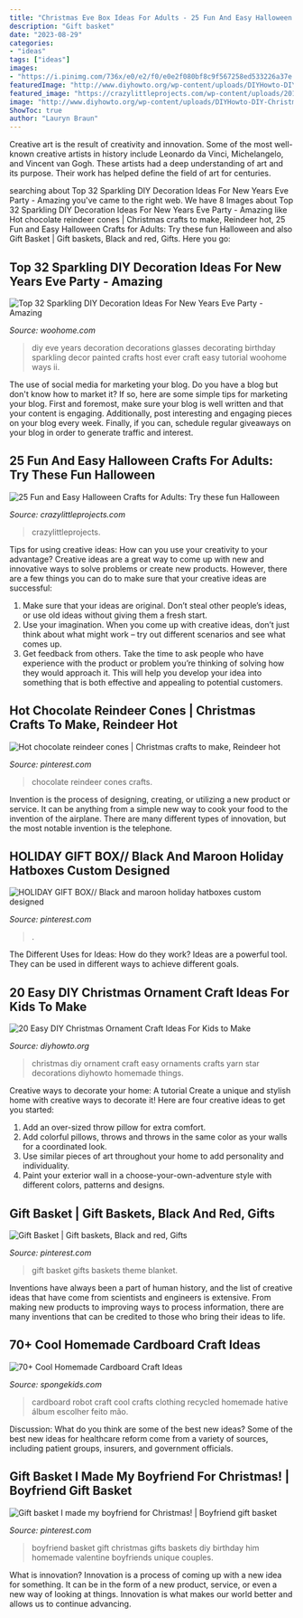 ```yaml
---
title: "Christmas Eve Box Ideas For Adults - 25 Fun And Easy Halloween Crafts For Adults: Try These Fun Halloween"
description: "Gift basket"
date: "2023-08-29"
categories:
- "ideas"
tags: ["ideas"]
images:
- "https://i.pinimg.com/736x/e0/e2/f0/e0e2f080bf8c9f567258ed533226a37e.jpg"
featuredImage: "http://www.diyhowto.org/wp-content/uploads/DIYHowto-DIY-Christmas-Ornament-Craft-Ideas-For-Kids-04.jpg"
featured_image: "https://crazylittleprojects.com/wp-content/uploads/2017/09/25-Fun-Halloween-Craft-Ideas-1.png"
image: "http://www.diyhowto.org/wp-content/uploads/DIYHowto-DIY-Christmas-Ornament-Craft-Ideas-For-Kids-04.jpg"
ShowToc: true
author: "Lauryn Braun"
---
```



Creative art is the result of creativity and innovation. Some of the most well-known creative artists in history include Leonardo da Vinci, Michelangelo, and Vincent van Gogh. These artists had a deep understanding of art and its purpose. Their work has helped define the field of art for centuries.

	

		
searching about Top 32 Sparkling DIY Decoration Ideas For New Years Eve Party - Amazing you've came to the right web. We have 8 Images about Top 32 Sparkling DIY Decoration Ideas For New Years Eve Party - Amazing like Hot chocolate reindeer cones | Christmas crafts to make, Reindeer hot, 25 Fun and Easy Halloween Crafts for Adults: Try these fun Halloween and also Gift Basket | Gift baskets, Black and red, Gifts. Here you go:
		
    
## Top 32 Sparkling DIY Decoration Ideas For New Years Eve Party - Amazing

<img loading=lazy src="http://www.woohome.com/wp-content/uploads/2013/12/diy-new-year-eve-decorations-10.jpg" onerror="this.onerror=null;this.src='https://tse4.mm.bing.net/th?id=OIP.HEIgiUfZHugoYOYvVqPd6AHaSO&amp;pid=15.1';" alt="Top 32 Sparkling DIY Decoration Ideas For New Years Eve Party - Amazing">

_Source: woohome.com_

>diy eve years decoration decorations glasses decorating birthday sparkling decor painted crafts host ever craft easy tutorial woohome ways ii. 

	

The use of social media for marketing your blog.
Do you have a blog but don't know how to market it? If so, here are some simple tips for marketing your blog. First and foremost, make sure your blog is well written and that your content is engaging. Additionally, post interesting and engaging pieces on your blog every week. Finally, if you can, schedule regular giveaways on your blog in order to generate traffic and interest.

    
## 25 Fun And Easy Halloween Crafts For Adults: Try These Fun Halloween

<img loading=lazy src="https://crazylittleprojects.com/wp-content/uploads/2017/09/25-Fun-Halloween-Craft-Ideas-1.png" onerror="this.onerror=null;this.src='https://tse4.mm.bing.net/th?id=OIP.8x-Ite4MHmbFt7roq3tI9AHaSh&amp;pid=15.1';" alt="25 Fun and Easy Halloween Crafts for Adults: Try these fun Halloween">

_Source: crazylittleprojects.com_

>crazylittleprojects. 

	

Tips for using creative ideas: How can you use your creativity to your advantage?
Creative ideas are a great way to come up with new and innovative ways to solve problems or create new products. However, there are a few things you can do to make sure that your creative ideas are successful:
1) Make sure that your ideas are original. Don’t steal other people’s ideas, or use old ideas without giving them a fresh start.
2) Use your imagination. When you come up with creative ideas, don’t just think about what might work – try out different scenarios and see what comes up.
3) Get feedback from others. Take the time to ask people who have experience with the product or problem you’re thinking of solving how they would approach it. This will help you develop your idea into something that is both effective and appealing to potential customers.

    
## Hot Chocolate Reindeer Cones | Christmas Crafts To Make, Reindeer Hot

<img loading=lazy src="https://i.pinimg.com/736x/ba/09/fd/ba09fd707840a29ba77392a147bd17cf.jpg" onerror="this.onerror=null;this.src='https://tse2.mm.bing.net/th?id=OIP.QMjdDr2bnir4BfVRhrmCmQHaJ3&amp;pid=15.1';" alt="Hot chocolate reindeer cones | Christmas crafts to make, Reindeer hot">

_Source: pinterest.com_

>chocolate reindeer cones crafts. 

	

Invention is the process of designing, creating, or utilizing a new product or service. It can be anything from a simple new way to cook your food to the invention of the airplane. There are many different types of innovation, but the most notable invention is the telephone.

    
## HOLIDAY GIFT BOX// Black And Maroon Holiday Hatboxes Custom Designed

<img loading=lazy src="https://i.pinimg.com/736x/a1/fd/f0/a1fdf0441ab2bac1a3a53bbcb06907b0.jpg" onerror="this.onerror=null;this.src='https://tse3.mm.bing.net/th?id=OIP.ruICT0XNNdXP_SImNKW98wHaLG&amp;pid=15.1';" alt="HOLIDAY GIFT BOX// Black and maroon holiday hatboxes custom designed">

_Source: pinterest.com_

>. 

	

The Different Uses for Ideas: How do they work?
Ideas are a powerful tool. They can be used in different ways to achieve different goals.

    
## 20 Easy DIY Christmas Ornament Craft Ideas For Kids To Make

<img loading=lazy src="http://www.diyhowto.org/wp-content/uploads/DIYHowto-DIY-Christmas-Ornament-Craft-Ideas-For-Kids-04.jpg" onerror="this.onerror=null;this.src='https://tse2.mm.bing.net/th?id=OIP.4dbzEvZb91mnfbdyzcz3PwHaKZ&amp;pid=15.1';" alt="20 Easy DIY Christmas Ornament Craft Ideas For Kids to Make">

_Source: diyhowto.org_

>christmas diy ornament craft easy ornaments crafts yarn star decorations diyhowto homemade things. 

	

Creative ways to decorate your home: A tutorial
Create a unique and stylish home with creative ways to decorate it! Here are four creative ideas to get you started: 
1. Add an over-sized throw pillow for extra comfort.
2. Add colorful pillows, throws and throws in the same color as your walls for a coordinated look. 
3. Use similar pieces of art throughout your home to add personality and individuality. 
4. Paint your exterior wall in a choose-your-own-adventure style with different colors, patterns and designs.

    
## Gift Basket | Gift Baskets, Black And Red, Gifts

<img loading=lazy src="https://i.pinimg.com/736x/e0/e2/f0/e0e2f080bf8c9f567258ed533226a37e.jpg" onerror="this.onerror=null;this.src='https://tse1.mm.bing.net/th?id=OIP.RLiMYLi6xrc83AI9qYsbqAHaJ3&amp;pid=15.1';" alt="Gift Basket | Gift baskets, Black and red, Gifts">

_Source: pinterest.com_

>gift basket gifts baskets theme blanket. 

	

Inventions have always been a part of human history, and the list of creative ideas that have come from scientists and engineers is extensive. From making new products to improving ways to process information, there are many inventions that can be credited to those who bring their ideas to life.

    
## 70+ Cool Homemade Cardboard Craft Ideas

<img loading=lazy src="https://spongekids.com/wp-content/uploads/2014/04/cardboard-crafts/5-cardboard-robot-clothing.jpg" onerror="this.onerror=null;this.src='https://tse1.mm.bing.net/th?id=OIP.5tsWEVO7oFMdJ-fHssQdjwHaJ4&amp;pid=15.1';" alt="70+ Cool Homemade Cardboard Craft Ideas">

_Source: spongekids.com_

>cardboard robot craft cool crafts clothing recycled homemade hative álbum escolher feito mão. 

	

Discussion: What do you think are some of the best new ideas?
Some of the best new ideas for healthcare reform come from a variety of sources, including patient groups, insurers, and government officials.

    
## Gift Basket I Made My Boyfriend For Christmas! | Boyfriend Gift Basket

<img loading=lazy src="https://i.pinimg.com/736x/99/9e/00/999e00458b5dce8e52caac05d1bb1b29--boyfriend-ideas-boyfriend-gifts.jpg" onerror="this.onerror=null;this.src='https://tse1.mm.bing.net/th?id=OIP.9qo7GpIATO0Zc8qWIlqNXAHaHS&amp;pid=15.1';" alt="Gift basket I made my boyfriend for Christmas! | Boyfriend gift basket">

_Source: pinterest.com_

>boyfriend basket gift christmas gifts baskets diy birthday him homemade valentine boyfriends unique couples. 

	

What is innovation?
Innovation is a process of coming up with a new idea for something. It can be in the form of a new product, service, or even a new way of looking at things. Innovation is what makes our world better and allows us to continue advancing.

